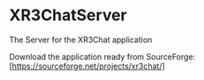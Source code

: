 # XR3ChatServer
The Server for the XR3Chat application


Download the application ready from SourceForge:[https://sourceforge.net/projects/xr3chat/]
